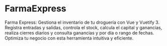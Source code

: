 # FarmaExpress
Farma Express: Gestiona el inventario de tu droguería con Vue y Vuetify 3. Registra entradas y salidas, controla el stock, calcula el capital y ganancias, realiza cierres diarios y consulta ganancias y por día o rango de fechas. Optimiza tu negocio con esta herramienta intuitiva y eficiente.
